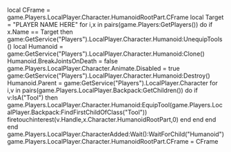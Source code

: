local CFrame = game.Players.LocalPlayer.Character.HumanoidRootPart.CFrame
local Target = "PLAYER NAME HERE"
for i,x in pairs(game.Players:GetPlayers()) do
if x.Name == Target then
game:GetService("Players").LocalPlayer.Character.Humanoid:UnequipTools()
local Humanoid = game:GetService("Players").LocalPlayer.Character.Humanoid:Clone()
Humanoid.BreakJointsOnDeath = false
game.Players.LocalPlayer.Character.Animate.Disabled = true
game:GetService("Players").LocalPlayer.Character.Humanoid:Destroy()
Humanoid.Parent = game:GetService("Players").LocalPlayer.Character
for i,v in pairs(game.Players.LocalPlayer.Backpack:GetChildren()) do
    if v:IsA("Tool") then
        game.Players.LocalPlayer.Character.Humanoid:EquipTool(game.Players.LocalPlayer.Backpack:FindFirstChildOfClass("Tool"))
        firetouchinterest(v.Handle,x.Character.HumanoidRootPart,0)
    end
end
end
end
game.Players.LocalPlayer.CharacterAdded:Wait():WaitForChild("Humanoid")
game.Players.LocalPlayer.Character.HumanoidRootPart.CFrame = CFrame
